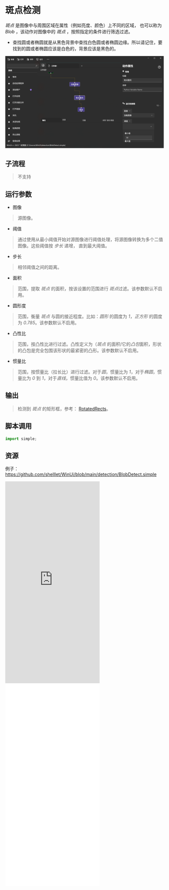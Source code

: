 # 斑点检测
*斑点* 是图像中与周围区域在属性（例如亮度、颜色）上不同的区域， 也可以称为 *Blob* ，该动作对图像中的 *斑点* ，按照指定的条件进行筛选过滤。

* 查找圆或者椭圆就是从黑色背景中查找白色圆或者椭圆边缘。所以请记住，要找到的圆或者椭圆应该是白色的，背景应该是黑色的。


![BlobDetect](./images/03.png ':size=90%')

## 子流程
> 不支持


## 运行参数

* 图像
>  源图像。
* 阈值
>  通过使用从最小阈值开始对源图像进行阈值处理，将源图像转换为多个二值图像。这些阈值按 *步长* 递增， 直到最大阈值。
* 步长
>   相邻阈值之间的距离。

* 面积
>   范围，提取 *斑点* 的面积，按该设置的范围进行 *斑点*过滤。该参数默认不启用。
* 圆形度
> 范围，衡量 *斑点* 与圆的接近程度。比如：*圆形* 的圆度为 *1*，*正方形* 的圆度为 *0.785*。该参数默认不启用。
* 凸性比
> 范围，按凸性比进行过滤。凸性定义为（*斑点* 的面积/它的*凸包*面积，形状的凸包是完全包围该形状的最紧密的凸形。该参数默认不启用。
* 惯量比
>   范围，按惯量比（拉长比）进行过滤。对于*圆*，惯量比为 *1*，对于*椭圆*，惯量比为 *0* 到 *1*，对于*直线*，惯量比值为 *0*。该参数默认不启用。


## 输出

>   检测到 *斑点* 的矩形框，参考： [RotatedRects](./types/RotatedRect.md)。


## 脚本调用

```python
import simple;

```

## 资源

例子：https://github.com/shelllet/WinUi/blob/main/detection/BlobDetect.simple


<iframe type="text/html" height="640px" src="https://www.youtube.com/embed/CKI7oQo0idA" frameborder="0"></iframe>

<iframe src="//player.bilibili.com/player.html?bvid=BV16u4y1a76i&page=1&autoplay=0" height='640px' scrolling="no" border="0" frameborder="no" framespacing="0" allowfullscreen="true"></iframe>